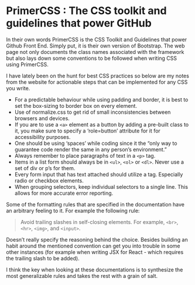 # PrimerCSS : The CSS toolkit and guidelines that power GitHub

In their own words PrimerCSS is the CSS Toolkit and Guidelines that power Github Front End. Simply put, it is their own version of Bootstrap. The web page not only documents the class names associated with the framework but also lays down some conventions to be followed when writing CSS using PrimerCSS. 

I have lately been on the hunt for best CSS practices so below are my notes from the website for actionable steps that can be implemented for any CSS you write.

- For a predictable behaviour while using padding and border, it is best to set the box-sizing to border box on every element.
- Use of normalize.css to get rid of small inconsistencies between browsers and devices.
- If you are to use a `<a>` element as a button by adding a pre-built class to it, you make sure to specify a ‘role=button’ attribute for it for accessibility purposes.
- One should be using ‘spaces’ while coding since it the “only way to guarantee code render the same in any person’s environment.”
- Always remember to place paragraphs of text in a `<p>` tag.
- Items in a list form should always be in `<ul>`, `<ol>` or `<dl>`. Never use a set of div or p’s for them.
- Every form input that has text attached should utilize a <label> tag. Especially radio or checkbox elements.
- When grouping selectors, keep individual selectors to a single line. This allows for more accurate error reporting.

Some of the formatting rules that are specified in the documentation have an arbitrary feeling to it. For example the following rule:

> Avoid trailing slashes in self-closing elements. For example, `<br>`, `<hr>`, `<img>`, and `<input>`.

Doesn’t really specify the reasoning behind the choice. Besides building an habit around the mentioned convention can get you into trouble in some other instances (for example when writing JSX for React  - which requires the trailing slash to be added). 

I think the key when looking at these documentations is to synthesize the most generalizable rules and takes the rest with a grain of salt.